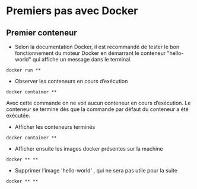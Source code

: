 # Premiers pas avec Docker
## Premier conteneur

- Selon la documentation Docker, il est recommandé de tester le bon fonctionnement du moteur Docker en démarrant le conteneur "hello-world" qui affiche un message dans le terminal.

```
docker run **
```

- Observer les conteneurs en cours d’exécution

```
docker container **
```

Avec cette commande on ne voit aucun conteneur en cours d’exécution. Le conteneur se termine dès que la commande par défaut du conteneur a été exécutée.

- Afficher les conteneurs terminés 

```
docker container **
```

- Afficher ensuite les images docker présentes sur la machine

```
docker ** ** 
```

- Supprimer l’image 'hello-world' , qui ne sera pas utile pour la suite

```
docker ** **
```
